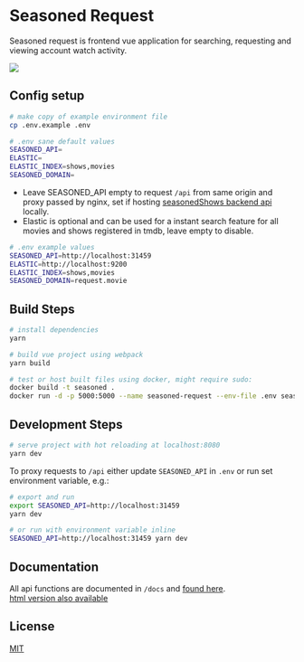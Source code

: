 # Seasoned Request

Seasoned request is frontend vue application for searching, requesting and viewing account watch activity.

![](https://github.com/dmtrbrl/tmdb-app/blob/master/docs/demo.gif)

## Config setup

```bash
# make copy of example environment file
cp .env.example .env
```

```bash
# .env sane default values
SEASONED_API=
ELASTIC=
ELASTIC_INDEX=shows,movies
SEASONED_DOMAIN=
```

- Leave SEASONED_API empty to request `/api` from same origin and proxy passed by nginx, set if hosting [seasonedShows backend api](https://github.com/KevinMidboe/seasonedShows) locally.
- Elastic is optional and can be used for a instant search feature for all movies and shows registered in tmdb, leave empty to disable.

```bash
# .env example values
SEASONED_API=http://localhost:31459
ELASTIC=http://localhost:9200
ELASTIC_INDEX=shows,movies
SEASONED_DOMAIN=request.movie
```

## Build Steps

```bash
# install dependencies
yarn

# build vue project using webpack
yarn build

# test or host built files using docker, might require sudo:
docker build -t seasoned .
docker run -d -p 5000:5000 --name seasoned-request --env-file .env seasoned
```

## Development Steps

```bash
# serve project with hot reloading at localhost:8080
yarn dev
```

To proxy requests to `/api` either update `SEASONED_API` in `.env` or run set environment variable, e.g.:

```bash
# export and run
export SEASONED_API=http://localhost:31459
yarn dev

# or run with environment variable inline
SEASONED_API=http://localhost:31459 yarn dev
```

## Documentation

All api functions are documented in `/docs` and [found here](docs/api.md).  
[html version also available](http://htmlpreview.github.io/?https://github.com/KevinMidboe/seasoned/blob/release/v2/docs/api/index.html)

## License

[MIT](https://github.com/dmtrbrl/tmdb-app/blob/master/LICENSE)
